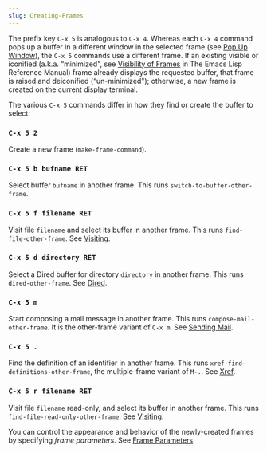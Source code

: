 ```yaml
---
slug: Creating-Frames
---
```


The prefix key `C-x 5` is analogous to `C-x 4`. Whereas each `C-x 4` command pops up a buffer in a different window in the selected frame (see [Pop Up Window](/docs/emacs/Pop-Up-Window)), the `C-x 5` commands use a different frame. If an existing visible or iconified (a.k.a. “minimized", see [Visibility of Frames](https://www.gnu.org/software/emacs/manual/html_mono/elisp.html#Visibility-of-Frames) in The Emacs Lisp Reference Manual) frame already displays the requested buffer, that frame is raised and deiconified (“un-minimized"); otherwise, a new frame is created on the current display terminal.

The various `C-x 5` commands differ in how they find or create the buffer to select:

### `C-x 5 2`

Create a new frame (`make-frame-command`).

### `C-x 5 b bufname RET`

Select buffer `bufname` in another frame. This runs `switch-to-buffer-other-frame`.

### `C-x 5 f filename RET`

Visit file `filename` and select its buffer in another frame. This runs `find-file-other-frame`. See [Visiting](/docs/emacs/Visiting).

### `C-x 5 d directory RET`

Select a Dired buffer for directory `directory` in another frame. This runs `dired-other-frame`. See [Dired](/docs/emacs/Dired).

### `C-x 5 m`

Start composing a mail message in another frame. This runs `compose-mail-other-frame`. It is the other-frame variant of `C-x m`. See [Sending Mail](/docs/emacs/Sending-Mail).

### `C-x 5 .`

Find the definition of an identifier in another frame. This runs `xref-find-definitions-other-frame`, the multiple-frame variant of `M-.`. See [Xref](/docs/emacs/Xref).

### `C-x 5 r filename RET`

Visit file `filename` read-only, and select its buffer in another frame. This runs `find-file-read-only-other-frame`. See [Visiting](/docs/emacs/Visiting).

You can control the appearance and behavior of the newly-created frames by specifying *frame parameters*. See [Frame Parameters](/docs/emacs/Frame-Parameters).
